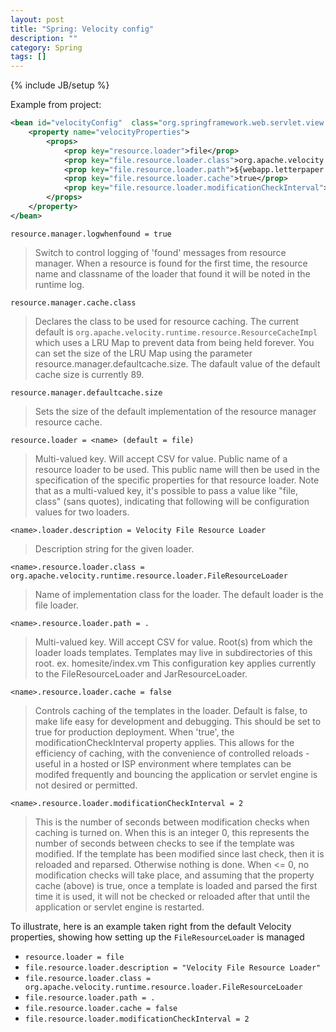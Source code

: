 ```yaml
---
layout: post
title: "Spring: Velocity config"
description: ""
category: Spring
tags: []
---
```

{% include JB/setup %}

Example from project: 

```xml
<bean id="velocityConfig"  class="org.springframework.web.servlet.view.velocity.VelocityConfigurer">
	<property name="velocityProperties">
		<props>
			<prop key="resource.loader">file</prop>
			<prop key="file.resource.loader.class">org.apache.velocity.runtime.resource.loader.FileResourceLoader</prop>
			<prop key="file.resource.loader.path">${webapp.letterpaper.root}/WEB-INF/vm</prop>
			<prop key="file.resource.loader.cache">true</prop>
			<prop key="file.resource.loader.modificationCheckInterval">300</prop>
		</props>
	</property>
</bean>
```

`resource.manager.logwhenfound = true`

> Switch to control logging of 'found' messages from resource manager. When a resource is found for the first time, the resource name and classname of the loader that found it will be noted in the runtime log.

`resource.manager.cache.class`

> Declares the class to be used for resource caching. The current default is `org.apache.velocity.runtime.resource.ResourceCacheImpl ` which uses a LRU Map to prevent data from being held forever. You can set the size of the LRU Map using the parameter resource.manager.defaultcache.size. The dafault value of the default cache size is currently 89.

`resource.manager.defaultcache.size`

> Sets the size of the default implementation of the resource manager resource cache.

`resource.loader = <name> (default = file)`

> Multi-valued key. Will accept CSV for value. Public name of a resource loader to be used. This public name will then be used in the specification of the specific properties for that resource loader. Note that as a multi-valued key, it's possible to pass a value like "file, class" (sans quotes), indicating that following will be configuration values for two loaders.

`<name>.loader.description = Velocity File Resource Loader`

> Description string for the given loader.

`<name>.resource.loader.class = org.apache.velocity.runtime.resource.loader.FileResourceLoader`

> Name of implementation class for the loader. The default loader is the file loader.

`<name>.resource.loader.path = .`

> Multi-valued key. Will accept CSV for value. Root(s) from which the loader loads templates. Templates may live in subdirectories of this root. ex. homesite/index.vm This configuration key applies currently to the FileResourceLoader and JarResourceLoader.

`<name>.resource.loader.cache = false`

> Controls caching of the templates in the loader. Default is false, to make life easy for development and debugging. This should be set to true for production deployment. When 'true', the modificationCheckInterval property applies. This allows for the efficiency of caching, with the convenience of controlled reloads - useful in a hosted or ISP environment where templates can be modifed frequently and bouncing the application or servlet engine is not desired or permitted.

`<name>.resource.loader.modificationCheckInterval = 2`

> This is the number of seconds between modification checks when caching is turned on. When this is an integer 0, this represents the number of seconds between checks to see if the template was modified. If the template has been modified since last check, then it is reloaded and reparsed. Otherwise nothing is done. When <= 0, no modification checks will take place, and assuming that the property cache (above) is true, once a template is loaded and parsed the first time it is used, it will not be checked or reloaded after that until the application or servlet engine is restarted.

To illustrate, here is an example taken right from the default Velocity properties, showing how setting up the `FileResourceLoader` is managed

- `resource.loader = file`
- `file.resource.loader.description = "Velocity File Resource Loader"`
- `file.resource.loader.class = org.apache.velocity.runtime.resource.loader.FileResourceLoader`
- `file.resource.loader.path = .`
- `file.resource.loader.cache = false`
- `file.resource.loader.modificationCheckInterval = 2`

